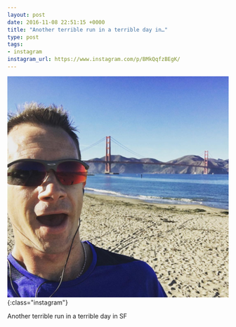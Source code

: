```yaml
---
layout: post
date: 2016-11-08 22:51:15 +0000
title: "Another terrible run in a terrible day in…"
type: post
tags:
- instagram
instagram_url: https://www.instagram.com/p/BMkQqfzBEgK/
---
```


![Instagram - BMkQqfzBEgK](/img/BMkQqfzBEgK.jpg){:class="instagram"}

Another terrible run in a terrible day in SF

